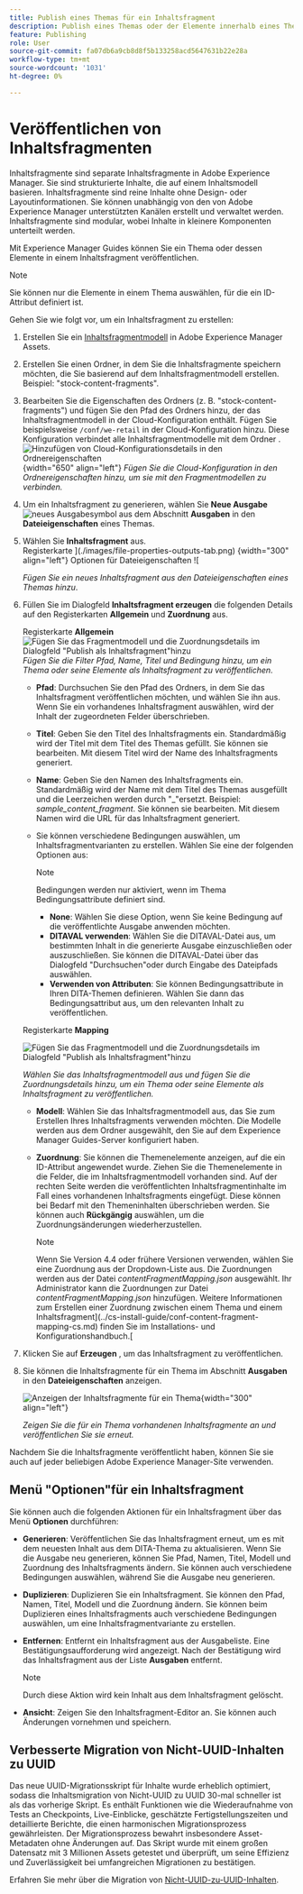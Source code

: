 ```yaml
---
title: Publish eines Themas für ein Inhaltsfragment
description: Publish eines Themas oder der Elemente innerhalb eines Themas zu einem Inhaltsfragment in AEM Guides.  Erfahren Sie, wie Sie die für ein Thema vorhandenen Inhaltsfragmente anzeigen und erneut veröffentlichen können.
feature: Publishing
role: User
source-git-commit: fa07db6a9cb8d8f5b133258acd5647631b22e28a
workflow-type: tm+mt
source-wordcount: '1031'
ht-degree: 0%

---
```


# Veröffentlichen von Inhaltsfragmenten

Inhaltsfragmente sind separate Inhaltsfragmente in Adobe Experience Manager. Sie sind strukturierte Inhalte, die auf einem Inhaltsmodell basieren. Inhaltsfragmente sind reine Inhalte ohne Design- oder Layoutinformationen. Sie können unabhängig von den von Adobe Experience Manager unterstützten Kanälen erstellt und verwaltet werden. Inhaltsfragmente sind modular, wobei Inhalte in kleinere Komponenten unterteilt werden.

Mit Experience Manager Guides können Sie ein Thema oder dessen Elemente in einem Inhaltsfragment veröffentlichen.

>[!NOTE]
>
>Sie können nur die Elemente in einem Thema auswählen, für die ein ID-Attribut definiert ist.


Gehen Sie wie folgt vor, um ein Inhaltsfragment zu erstellen:

1. Erstellen Sie ein [Inhaltsfragmentmodell](https://experienceleague.adobe.com/docs/experience-manager-65/assets/content-fragments/content-fragments-models.html?lang=de) in Adobe Experience Manager Assets.
1. Erstellen Sie einen Ordner, in dem Sie die Inhaltsfragmente speichern möchten, die Sie basierend auf dem Inhaltsfragmentmodell erstellen. Beispiel: &quot;stock-content-fragments&quot;.
1. Bearbeiten Sie die Eigenschaften des Ordners (z. B. &quot;stock-content-fragments&quot;) und fügen Sie den Pfad des Ordners hinzu, der das Inhaltsfragmentmodell in der Cloud-Konfiguration enthält.
Fügen Sie beispielsweise `/conf/we-retail` in der Cloud-Konfiguration hinzu. Diese Konfiguration verbindet alle Inhaltsfragmentmodelle mit dem Ordner .\
   ![Hinzufügen von Cloud-Konfigurationsdetails in den Ordnereigenschaften](images/fragment-folder-cloud-configuration.png){width="650" align="left"}
   *Fügen Sie die Cloud-Konfiguration in den Ordnereigenschaften hinzu, um sie mit den Fragmentmodellen zu verbinden.*

1. Um ein Inhaltsfragment zu generieren, wählen Sie **Neue Ausgabe** ![ neues Ausgabesymbol](./images/Add_icon.svg) aus dem Abschnitt **Ausgaben** in den **Dateieigenschaften** eines Themas.
1. Wählen Sie **Inhaltsfragment** aus.\
   Registerkarte ](./images/file-properties-outputs-tab.png) {width="300" align="left"} Optionen für Dateieigenschaften ![

   *Fügen Sie ein neues Inhaltsfragment aus den Dateieigenschaften eines Themas hinzu*.

1. Füllen Sie im Dialogfeld **Inhaltsfragment erzeugen** die folgenden Details auf den Registerkarten **Allgemein** und **Zuordnung** aus.

   Registerkarte **Allgemein**
   ![Fügen Sie das Fragmentmodell und die Zuordnungsdetails im Dialogfeld &quot;Publish als Inhaltsfragment&quot;hinzu](images/generate-content-fragment.png)
   *Fügen Sie die Filter Pfad, Name, Titel und Bedingung hinzu, um ein Thema oder seine Elemente als Inhaltsfragment zu veröffentlichen.*


   * **Pfad**: Durchsuchen Sie den Pfad des Ordners, in dem Sie das Inhaltsfragment veröffentlichen möchten, und wählen Sie ihn aus. Wenn Sie ein vorhandenes Inhaltsfragment auswählen, wird der Inhalt der zugeordneten Felder überschrieben.
   * **Titel**: Geben Sie den Titel des Inhaltsfragments ein. Standardmäßig wird der Titel mit dem Titel des Themas gefüllt. Sie können sie bearbeiten. Mit diesem Titel wird der Name des Inhaltsfragments generiert.
   * **Name**: Geben Sie den Namen des Inhaltsfragments ein. Standardmäßig wird der Name mit dem Titel des Themas ausgefüllt und die Leerzeichen werden durch &quot;_&quot;ersetzt. Beispiel: *sample_content_fragment*. Sie können sie bearbeiten.  Mit diesem Namen wird die URL für das Inhaltsfragment generiert.

   * Sie können verschiedene Bedingungen auswählen, um Inhaltsfragmentvarianten zu erstellen. Wählen Sie eine der folgenden Optionen aus:
     >[!NOTE]
     > 
     > Bedingungen werden nur aktiviert, wenn im Thema Bedingungsattribute definiert sind.

      * **None**: Wählen Sie diese Option, wenn Sie keine Bedingung auf die veröffentlichte Ausgabe anwenden möchten.
      * **DITAVAL verwenden**: Wählen Sie die DITAVAL-Datei aus, um bestimmten Inhalt in die generierte Ausgabe einzuschließen oder auszuschließen. Sie können die DITAVAL-Datei über das Dialogfeld &quot;Durchsuchen&quot;oder durch Eingabe des Dateipfads auswählen.
      * **Verwenden von Attributen**: Sie können Bedingungsattribute in Ihren DITA-Themen definieren. Wählen Sie dann das Bedingungsattribut aus, um den relevanten Inhalt zu veröffentlichen.






   Registerkarte **Mapping**

   ![Fügen Sie das Fragmentmodell und die Zuordnungsdetails im Dialogfeld &quot;Publish als Inhaltsfragment&quot;hinzu](images/content-fragment-mapping.png)

   *Wählen Sie das Inhaltsfragmentmodell aus und fügen Sie die Zuordnungsdetails hinzu, um ein Thema oder seine Elemente als Inhaltsfragment zu veröffentlichen.*

   * **Modell**: Wählen Sie das Inhaltsfragmentmodell aus, das Sie zum Erstellen Ihres Inhaltsfragments verwenden möchten. Die Modelle werden aus dem Ordner ausgewählt, den Sie auf dem Experience Manager Guides-Server konfiguriert haben.
   * **Zuordnung**: Sie können die Themenelemente anzeigen, auf die ein ID-Attribut angewendet wurde. Ziehen Sie die Themenelemente in die Felder, die im Inhaltsfragmentmodell vorhanden sind.
Auf der rechten Seite werden die veröffentlichten Inhaltsfragmentinhalte im Fall eines vorhandenen Inhaltsfragments eingefügt. Diese können bei Bedarf mit den Themeninhalten überschrieben werden. Sie können auch **Rückgängig** auswählen, um die Zuordnungsänderungen wiederherzustellen.


     >[!NOTE]
     >
     > Wenn Sie Version 4.4 oder frühere Versionen verwenden, wählen Sie eine Zuordnung aus der Dropdown-Liste aus. Die Zuordnungen werden aus der Datei *contentFragmentMapping.json* ausgewählt.  Ihr Administrator kann die Zuordnungen zur Datei *contentFragmentMapping.json* hinzufügen. Weitere Informationen zum Erstellen einer Zuordnung zwischen einem Thema und einem Inhaltsfragment](../cs-install-guide/conf-content-fragment-mapping-cs.md) finden Sie im Installations- und Konfigurationshandbuch.[

1. Klicken Sie auf **Erzeugen** , um das Inhaltsfragment zu veröffentlichen.

1. Sie können die Inhaltsfragmente für ein Thema im Abschnitt **Ausgaben** in den **Dateieigenschaften** anzeigen.

   ![Anzeigen der Inhaltsfragmente für ein Thema](images/outputs-options-menu.png){width="300" align="left"}

   *Zeigen Sie die für ein Thema vorhandenen Inhaltsfragmente an und veröffentlichen Sie sie erneut.*


Nachdem Sie die Inhaltsfragmente veröffentlicht haben, können Sie sie auch auf jeder beliebigen Adobe Experience Manager-Site verwenden.




## Menü &quot;Optionen&quot;für ein Inhaltsfragment

Sie können auch die folgenden Aktionen für ein Inhaltsfragment über das Menü **Optionen** durchführen:

* **Generieren**: Veröffentlichen Sie das Inhaltsfragment erneut, um es mit dem neuesten Inhalt aus dem DITA-Thema zu aktualisieren. Wenn Sie die Ausgabe neu generieren, können Sie Pfad, Namen, Titel, Modell und Zuordnung des Inhaltsfragments ändern. Sie können auch verschiedene Bedingungen auswählen, während Sie die Ausgabe neu generieren.

* **Duplizieren**: Duplizieren Sie ein Inhaltsfragment. Sie können den Pfad, Namen, Titel, Modell und die Zuordnung ändern. Sie können beim Duplizieren eines Inhaltsfragments auch verschiedene Bedingungen auswählen, um eine Inhaltsfragmentvariante zu erstellen.

* **Entfernen**: Entfernt ein Inhaltsfragment aus der Ausgabeliste. Eine Bestätigungsaufforderung wird angezeigt. Nach der Bestätigung wird das Inhaltsfragment aus der Liste **Ausgaben** entfernt.

  >[!NOTE]
  >
  > Durch diese Aktion wird kein Inhalt aus dem Inhaltsfragment gelöscht.

* **Ansicht**: Zeigen Sie den Inhaltsfragment-Editor an. Sie können auch Änderungen vornehmen und speichern.

## Verbesserte Migration von Nicht-UUID-Inhalten zu UUID

Das neue UUID-Migrationsskript für Inhalte wurde erheblich optimiert, sodass die Inhaltsmigration von Nicht-UUID zu UUID 30-mal schneller ist als das vorherige Skript. Es enthält Funktionen wie die Wiederaufnahme von Tests an Checkpoints, Live-Einblicke, geschätzte Fertigstellungszeiten und detaillierte Berichte, die einen harmonischen Migrationsprozess gewährleisten. Der Migrationsprozess bewahrt insbesondere Asset-Metadaten ohne Änderungen auf. Das Skript wurde mit einem großen Datensatz mit 3 Millionen Assets getestet und überprüft, um seine Effizienz und Zuverlässigkeit bei umfangreichen Migrationen zu bestätigen.

Erfahren Sie mehr über die Migration von [Nicht-UUID-zu-UUID-Inhalten](../install-guide/migrate-non-uuid-uuid.md).
